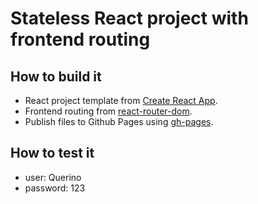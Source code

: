 # Stateless React project with frontend routing

## How to build it
- React project template from [Create React App](https://create-react-app.dev/).
- Frontend routing from [react-router-dom](https://reactrouter.com/en/main).
- Publish files to Github Pages using [gh-pages](https://www.npmjs.com/package/gh-pages).

## How to test it
- user: Querino
- password: 123